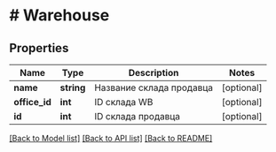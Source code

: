 # # Warehouse

## Properties

Name | Type | Description | Notes
------------ | ------------- | ------------- | -------------
**name** | **string** | Название склада продавца | [optional]
**office_id** | **int** | ID склада WB | [optional]
**id** | **int** | ID склада продавца | [optional]

[[Back to Model list]](../../README.md#models) [[Back to API list]](../../README.md#endpoints) [[Back to README]](../../README.md)
